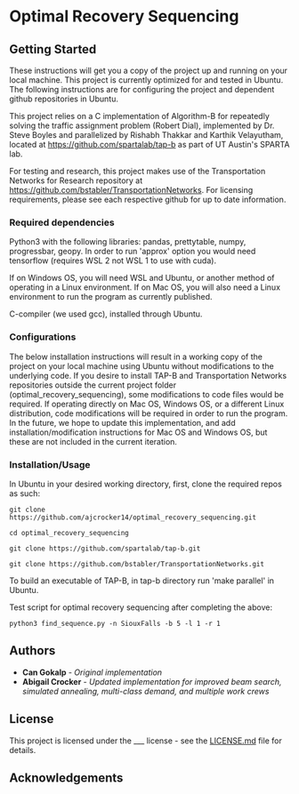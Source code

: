 # Optimal Recovery Sequencing

## Getting Started

These instructions will get you a copy of the project up and running on your local machine. This project is currently optimized for and tested in Ubuntu. The following instructions are for configuring the project and dependent github repositories in Ubuntu.

This project relies on a C implementation of Algorithm-B for repeatedly solving the traffic assignment problem (Robert Dial), implemented by Dr. Steve Boyles and parallelized by Rishabh Thakkar and Karthik Velayutham, located at https://github.com/spartalab/tap-b as part of UT Austin's SPARTA lab.

For testing and research, this project makes use of the Transportation Networks for Research repository at https://github.com/bstabler/TransportationNetworks. For licensing requirements, please see each respective github for up to date information.

### Required dependencies

Python3 with the following libraries: pandas, prettytable, numpy, progressbar, geopy. In order to run 'approx' option you would need tensorflow (requires WSL 2 not WSL 1 to use with cuda).

If on Windows OS, you will need WSL and Ubuntu, or another method of operating in a Linux environment. If on Mac OS, you will also need a Linux environment to run the program as currently published.

C-compiler (we used gcc), installed through Ubuntu.

### Configurations

The below installation instructions will result in a working copy of the project on your local machine using Ubuntu without modifications to the underlying code. If you desire to install TAP-B and Transportation Networks repositories outside the current project folder (optimal_recovery_sequencing), some modifications to code files would be required. If operating directly on Mac OS, Windows OS, or a different Linux distribution, code modifications will be required in order to run the program. In the future, we hope to update this implementation, and add installation/modification instructions for Mac OS and Windows OS, but these are not included in the current iteration.

### Installation/Usage

In Ubuntu in your desired working directory, first, clone the required repos as such:

```
git clone https://github.com/ajcrocker14/optimal_recovery_sequencing.git

cd optimal_recovery_sequencing

git clone https://github.com/spartalab/tap-b.git

git clone https://github.com/bstabler/TransportationNetworks.git

```

To build an executable of TAP-B, in tap-b directory run 'make parallel' in Ubuntu.

Test script for optimal recovery sequencing after completing the above:
```
python3 find_sequence.py -n SiouxFalls -b 5 -l 1 -r 1
```

## Authors

* **Can Gokalp** - *Original implementation* 
* **Abigail Crocker** - *Updated implementation for improved beam search, simulated annealing, multi-class demand, and multiple work crews*

## License

This project is licensed under the ___ license - see the [LICENSE.md](LICENSE.md) file for details.

## Acknowledgements
